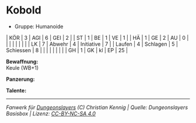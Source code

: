 # Kobold  
- Gruppe: Humanoide  

| KÖR    | 3 | AGI      | 6  | GEI        | 2  |
| ST     | 1 | BE       | 1  | VE         | 1  |
| HÄ     | 1 | GE       | 2  | AU         | 0  |
|        |   |          |    |            |    |
| LK     | 7 | Abwehr   | 4  | Initiative | 7  |
| Laufen | 4 | Schlagen | 5  | Schiessen  | 8  |
|        |   |          |    |            |    |
| GH     | 1 | GK       | kl | EP         | 25 |


**Bewaffnung:**  
Keule (WB+1)

**Panzerung:**  


**Talente:**  






___
*Fanwerk für [Dungeonslayers](https://www.dungeonslayers.net/) (C) Christian Kennig | Quelle: Dungeonslayers Basisbox | Lizenz: [CC-BY-NC-SA 4.0](https://creativecommons.org/licenses/by-nc-sa/4.0/deed.de)*